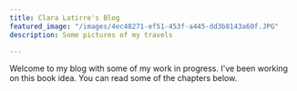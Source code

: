 ```yaml
---
title: Clara Latirre's Blog
featured_image: "/images/4ec48271-ef51-453f-a445-dd3b8143a60f.JPG"
description: Some pictures of my travels

---
```

Welcome to my blog with some of my work in progress. I've been working on this book idea. You can read some of the chapters below.